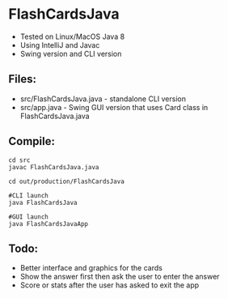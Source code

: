 # FlashCardsJava
- Tested on Linux/MacOS Java 8
- Using IntelliJ and Javac
- Swing version and CLI version

## Files:
- src/FlashCardsJava.java - standalone CLI version
- src/app.java - Swing GUI version that uses Card class in FlashCardsJava.java

## Compile:
```
cd src
javac FlashCardsJava.java

cd out/production/FlashCardsJava

#CLI launch
java FlashCardsJava

#GUI launch
java FlashCardsJavaApp
```
## Todo:
- Better interface and graphics for the cards
- Show the answer first then ask the user to enter the answer
- Score or stats after the user has asked to exit the app 
